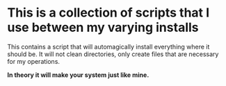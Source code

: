 # This is a collection of scripts that I use between my varying installs

This contains a script that will automagically install everything where it should be.
It will not clean directories, only create files that are necessary for my operations.

<b>In theory it will make your system just like mine.</b>
